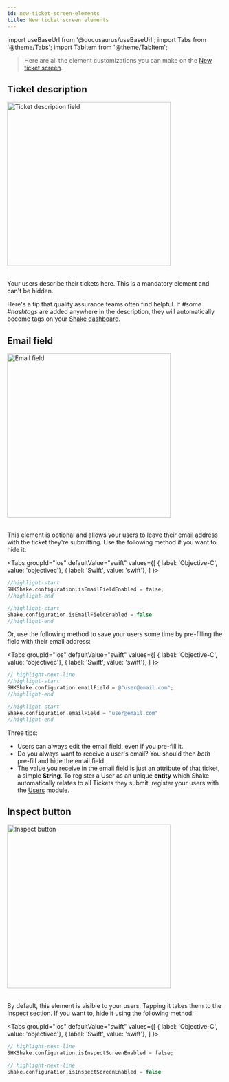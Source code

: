 ```yaml
---
id: new-ticket-screen-elements
title: New ticket screen elements
---
```

import useBaseUrl from '@docusaurus/useBaseUrl';
import Tabs from '@theme/Tabs';
import TabItem from '@theme/TabItem';

>Here are all the element customizations you can make on the [New ticket screen](/ios/shake-ui/new-ticket-screen.md).


## Ticket description

<table class="media-container media-container-highlighted mt-40 mb-40 pt-80">
<img
  alt="Ticket description field"
  width="380"
  src={useBaseUrl('img/element-description@2x.png')}
/>
</table>

Your users describe their tickets here. This is a mandatory element and can't be hidden.

Here's a tip that quality assurance teams often find helpful. If *#some #hashtags* are added anywhere in the description,
they will automatically become <span class="tag-button pink-tag-button">tags</span> on your [Shake dashboard](https://app.shakebugs.com/).


## Email field

<table class="media-container media-container-highlighted mt-40 mb-40">
<img
  alt="Email field"
  width="380"
  src={useBaseUrl('img/element-email@2x.png')}
/>
</table>

This element is optional and allows your users to leave their email address with the ticket they're submitting.
Use the following method if you want to hide it:

<Tabs
  groupId="ios"
  defaultValue="swift"
  values={[
    { label: 'Objective-C', value: 'objectivec'},
    { label: 'Swift', value: 'swift'},
  ]
}>

<TabItem value="objectivec">

```objectivec title="AppDelegate.m"
//highlight-start
SHKShake.configuration.isEmailFieldEnabled = false;
//highlight-end
```

</TabItem>

<TabItem value="swift">

```swift title="AppDelegate.swift"
//highlight-start
Shake.configuration.isEmailFieldEnabled = false
//highlight-end
```

</TabItem>
</Tabs>

Or, use the following method to save your users some time by pre-filling the field with their email address:

<Tabs
  groupId="ios"
  defaultValue="swift"
  values={[
    { label: 'Objective-C', value: 'objectivec'},
    { label: 'Swift', value: 'swift'},
  ]
}>

<TabItem value="objectivec">

```objectivec title="AppDelegate.m"
// highlight-next-line
//highlight-start
SHKShake.configuration.emailField = @"user@email.com";
//highlight-end
```

</TabItem>

<TabItem value="swift">

```swift title="AppDelegate.swift"
//highlight-start
Shake.configuration.emailField = "user@email.com"
//highlight-end
```

</TabItem>
</Tabs>

Three tips:
* Users can always edit the email field, even if you pre-fill it.
* Do you always want to receive a user's email? You should then *both* pre-fill and hide the email field.
* The value you receive in the email field is just an attribute of that ticket, a simple **String**. To register a User as an unique **entity** which Shake automatically relates to all Tickets they submit, register your users with the [Users](/ios/users/overview.md) module.

## Inspect button

<table class="media-container media-container-highlighted mt-40 mb-40">
<img
  alt="Inspect button"
  width="380"
  src={useBaseUrl('img/element-inspect@2x.png')}
/>
</table>

By default, this element is visible to your users. Tapping it takes them to the [Inspect section](/ios/shake-ui/inspect-section.md).
If you want to, hide it using the following method:

<Tabs
  groupId="ios"
  defaultValue="swift"
  values={[
    { label: 'Objective-C', value: 'objectivec'},
    { label: 'Swift', value: 'swift'},
  ]
}>

<TabItem value="objectivec">

```objectivec title="AppDelegate.m"
// highlight-next-line
SHKShake.configuration.isInspectScreenEnabled = false;
```

</TabItem>

<TabItem value="swift">

```swift title="AppDelegate.swift"
// highlight-next-line
Shake.configuration.isInspectScreenEnabled = false
```

</TabItem>
</Tabs>
